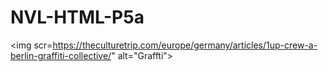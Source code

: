 # NVL-HTML-P5a
<img scr=https://theculturetrip.com/europe/germany/articles/1up-crew-a-berlin-graffiti-collective/" alt="Graffti">
                                                                                                                 
